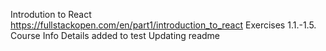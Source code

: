 Introdution to React
https://fullstackopen.com/en/part1/introduction_to_react
Exercises 1.1.-1.5.
Course Info Details added to test
Updating readme